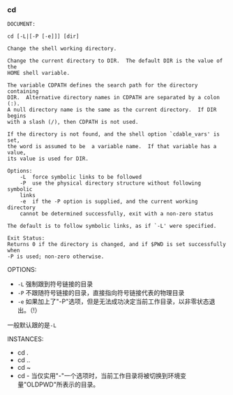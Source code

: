 ### cd
    DOCUMENT:
    
    cd [-L|[-P [-e]]] [dir]

    Change the shell working directory.
    
    Change the current directory to DIR.  The default DIR is the value of the
    HOME shell variable.

    The variable CDPATH defines the search path for the directory containing
    DIR.  Alternative directory names in CDPATH are separated by a colon (:).
    A null directory name is the same as the current directory.  If DIR begins
    with a slash (/), then CDPATH is not used.

    If the directory is not found, and the shell option `cdable_vars' is set,
    the word is assumed to be  a variable name.  If that variable has a value,
    its value is used for DIR.

    Options:
        -L	force symbolic links to be followed
        -P	use the physical directory structure without following symbolic
    	links
        -e	if the -P option is supplied, and the current working directory
    	cannot be determined successfully, exit with a non-zero status

    The default is to follow symbolic links, as if `-L' were specified.

    Exit Status:
    Returns 0 if the directory is changed, and if $PWD is set successfully when
    -P is used; non-zero otherwise.

OPTIONS: 

- `-L` 强制跟到符号链接的目录
- `-P` 不跟随符号链接的目录，直接指向符号链接代表的物理目录
- `-e` 如果加上了"-P"选项，但是无法成功决定当前工作目录，以非零状态退出。（!）

一般默认跟的是`-L`

INSTANCES:

- cd .
- cd ..
- cd ~
- cd - 当仅实用"-"一个选项时，当前工作目录将被切换到环境变量"OLDPWD"所表示的目录。